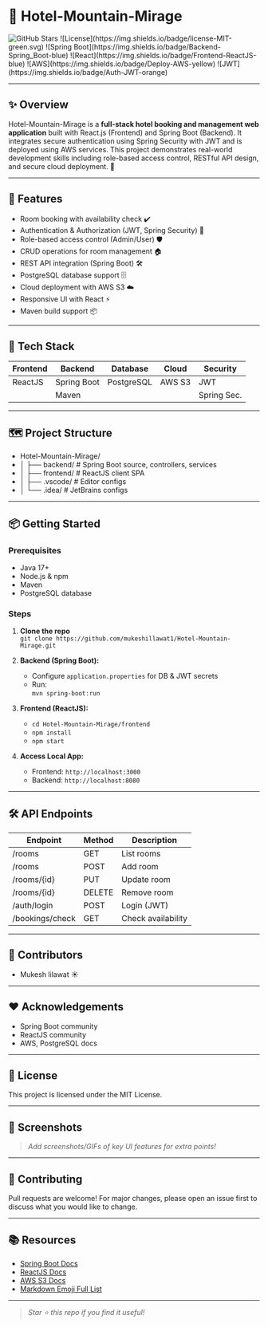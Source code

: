 # 🏨 Hotel-Mountain-Mirage

 <img src="https://img.shields.io/github/stars/mukeshlilawat1/Hotel-Mountain-Mirage?style=social" alt="GitHub Stars" />
![License](https://img.shields.io/badge/license-MIT-green.svg)
![Spring Boot](https://img.shields.io/badge/Backend-Spring_Boot-blue)
![React](https://img.shields.io/badge/Frontend-ReactJS-blue)
![AWS](https://img.shields.io/badge/Deploy-AWS-yellow)
![JWT](https://img.shields.io/badge/Auth-JWT-orange)

---

## ✨ Overview

Hotel-Mountain-Mirage is a **full-stack hotel booking and management web application** built with React.js (Frontend) and Spring Boot (Backend). It integrates secure authentication using Spring Security with JWT and is deployed using AWS services. This project demonstrates real-world development skills including role-based access control, RESTful API design, and secure cloud deployment. 🌄

---

## 🚀 Features

- Room booking with availability check ✔️
- Authentication & Authorization (JWT, Spring Security) 🔐
- Role-based access control (Admin/User) 🛡️
- CRUD operations for room management 🏠
- REST API integration (Spring Boot) 🛠️
- PostgreSQL database support 🗄️
- Cloud deployment with AWS S3 ☁️
- Responsive UI with React ⚡
- Maven build support 📦

---

## 🧩 Tech Stack

| Frontend   | Backend      | Database   | Cloud    | Security    |
|------------|-------------|------------|----------|-------------|
| ReactJS    | Spring Boot | PostgreSQL | AWS S3   | JWT         |
|            | Maven       |            |          | Spring Sec. |

---

## 🗺️ Project Structure
- Hotel-Mountain-Mirage/
- │ ├── backend/ # Spring Boot source, controllers, services
- │ ├── frontend/ # ReactJS client SPA
- │ ├── .vscode/ # Editor configs
- │ └── .idea/ # JetBrains configs


---

## 📦 Getting Started

### Prerequisites

- Java 17+
- Node.js & npm
- Maven
- PostgreSQL database

### Steps

1. **Clone the repo**  
   `git clone https://github.com/mukeshillawat1/Hotel-Mountain-Mirage.git`  

2. **Backend (Spring Boot):**  
   - Configure `application.properties` for DB & JWT secrets  
   - Run:  
     `mvn spring-boot:run`

3. **Frontend (ReactJS):**  
   - `cd Hotel-Mountain-Mirage/frontend`
   - `npm install`
   - `npm start`

4. **Access Local App:**  
   - Frontend: `http://localhost:3000`  
   - Backend: `http://localhost:8080`  

---

## 🛠️ API Endpoints

| Endpoint           | Method | Description         |
|--------------------|--------|--------------------|
| /rooms             | GET    | List rooms         |
| /rooms             | POST   | Add room           |
| /rooms/{id}        | PUT    | Update room        |
| /rooms/{id}        | DELETE | Remove room        |
| /auth/login        | POST   | Login (JWT)        |
| /bookings/check    | GET    | Check availability |

---

## 👤 Contributors

- Mukesh lilawat ☀️

---

## ❤️ Acknowledgements

- Spring Boot community
- ReactJS community
- AWS, PostgreSQL docs

---

## 📄 License

This project is licensed under the MIT License.

---

## 🎉 Screenshots

> _Add screenshots/GIFs of key UI features for extra points!_

---

## 🤝 Contributing

Pull requests are welcome! For major changes, please open an issue first to discuss what you would like to change.

---

## 📚 Resources

- [Spring Boot Docs](https://spring.io/projects/spring-boot)
- [ReactJS Docs](https://reactjs.org/)
- [AWS S3 Docs](https://docs.aws.amazon.com/s3/)
- [Markdown Emoji Full List](https://gist.github.com/rxaviers/7360908)

---

> _Star ⭐ this repo if you find it useful!_


  

